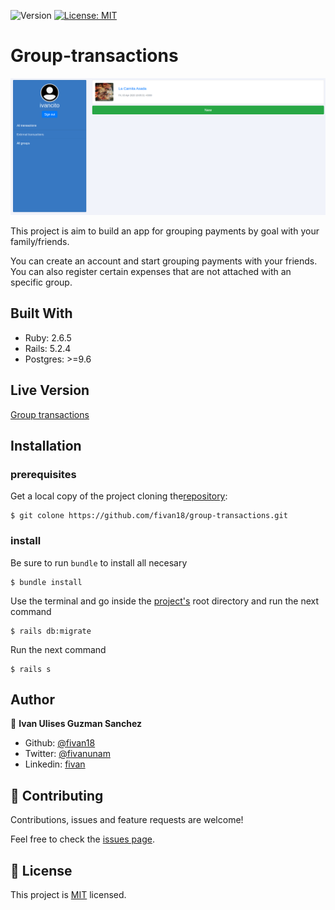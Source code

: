 <p>
  <img alt="Version" src="https://img.shields.io/badge/version-0.0.1-blue.svg?cacheSeconds=2592000" />
  <a href="#" target="_blank">
    <img alt="License: MIT " src="https://img.shields.io/badge/License-MIT -yellow.svg" />
  </a>
</p>

Group-transactions 
============

<p align="center">
    <img src="app.png">
</p>

This project is aim to build  an app for grouping payments by goal with your family/friends.

You can create an account and start grouping payments with your friends. You can also register certain expenses that are not attached with an specific group.

## Built With

- Ruby: 2.6.5
- Rails: 5.2.4
- Postgres: >=9.6

## Live Version
[Group transactions](https://group-transactions.herokuapp.com/)

## Installation

### prerequisites

Get a local copy of the project cloning the[repository](https://github.com/fivan18/group-transactions):

    $ git colone https://github.com/fivan18/group-transactions.git

### install

Be sure to run `bundle` to install all necesary

    $ bundle install

Use the terminal and go inside the [project's](https://github.com/fivan18/group-transactions) root directory and run the next command

    $ rails db:migrate

Run the next command

    $ rails s

## Author

👤 **Ivan Ulises Guzman Sanchez**

- Github: [@fivan18](https://github.com/fivan18)
- Twitter: [@fivanunam](https://twitter.com/fivanunam)
- Linkedin: [fivan](https://www.linkedin.com/in/fivan)

## 🤝 Contributing

Contributions, issues and feature requests are welcome!

Feel free to check the [issues page](https://github.com/fivan18/group-transactions/issues).

## 📝 License

This project is [MIT]() licensed.